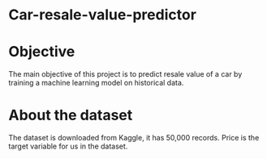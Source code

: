 # Car-resale-value-predictor
# Objective
The main objective of this project is to predict resale value of a car by training a machine learning model on historical data.
# About the dataset
The dataset is downloaded from Kaggle, it has 50,000 records. Price is the target variable for us in the dataset.
